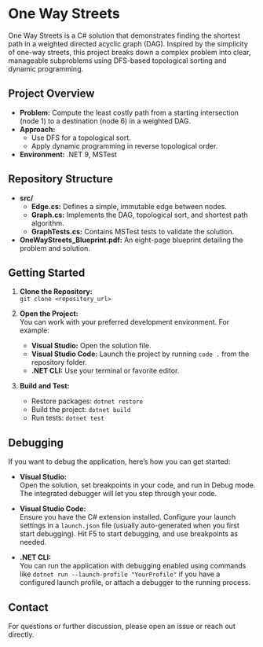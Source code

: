 # One Way Streets

One Way Streets is a C# solution that demonstrates finding the shortest path in a weighted directed acyclic graph (DAG). Inspired by the simplicity of one-way streets, this project breaks down a complex problem into clear, manageable subproblems using DFS-based topological sorting and dynamic programming.

## Project Overview

- **Problem:** Compute the least costly path from a starting intersection (node 1) to a destination (node 6) in a weighted DAG.
- **Approach:**  
  - Use DFS for a topological sort.
  - Apply dynamic programming in reverse topological order.
- **Environment:** .NET 9, MSTest

## Repository Structure

- **src/**
  - **Edge.cs:** Defines a simple, immutable edge between nodes.
  - **Graph.cs:** Implements the DAG, topological sort, and shortest path algorithm.
  - **GraphTests.cs:** Contains MSTest tests to validate the solution.
- **OneWayStreets_Blueprint.pdf:** An eight-page blueprint detailing the problem and solution.

## Getting Started

1. **Clone the Repository:**  
   `git clone <repository_url>`

2. **Open the Project:**  
   You can work with your preferred development environment. For example:
   - **Visual Studio:** Open the solution file.
   - **Visual Studio Code:** Launch the project by running `code .` from the repository folder.
   - **.NET CLI:** Use your terminal or favorite editor.

3. **Build and Test:**  
   - Restore packages: `dotnet restore`
   - Build the project: `dotnet build`
   - Run tests: `dotnet test`

## Debugging

If you want to debug the application, here’s how you can get started:

- **Visual Studio:**  
  Open the solution, set breakpoints in your code, and run in Debug mode. The integrated debugger will let you step through your code.

- **Visual Studio Code:**  
  Ensure you have the C# extension installed. Configure your launch settings in a `launch.json` file (usually auto-generated when you first start debugging). Hit F5 to start debugging, and use breakpoints as needed.

- **.NET CLI:**  
  You can run the application with debugging enabled using commands like `dotnet run --launch-profile "YourProfile"` if you have a configured launch profile, or attach a debugger to the running process.

## Contact

For questions or further discussion, please open an issue or reach out directly.